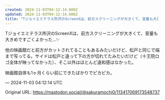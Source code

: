 ```yaml
---
created: 2024-11-03T04:12:14.606Z
updated: 2024-11-03T04:12:14.606Z
title: "Tジョイエミテラス所沢のScreenXは、前方スクリーニングが大きくて、音量も大[...]"
---
```


<p>Tジョイエミテラス所沢のScreenXは、前方スクリーニングが大きくて、音量も大きめですごくよかった…✨️</p><p>他の映画館だと前方がカットされてることもあるみたいだけど、松戸と同じで端まで写ってる。サイドは松戸と違って下の方が切れてたみたいだけど（十王院ロゴ全体が映ってなかった）、そこ以外はほとんど違和感はなかった。</p><p>映画館自体も1ヶ月くらい前にできたばかりでピカピカ。</p>

&mdash; 2024-11-03 04:12:14 UTC

Original URL: https://mastodon.social/@sakuramochi0/113417069173548737
